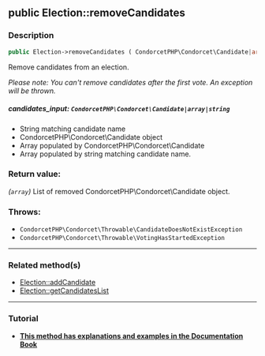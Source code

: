 ## public Election::removeCandidates

### Description    

```php
public Election->removeCandidates ( CondorcetPHP\Condorcet\Candidate|array|string $candidates_input ): array
```

Remove candidates from an election.

*Please note: You can't remove candidates after the first vote. An exception will be thrown.*
    

##### **candidates_input:** *```CondorcetPHP\Condorcet\Candidate|array|string```*   
* String matching candidate name
* CondorcetPHP\Condorcet\Candidate object
* Array populated by CondorcetPHP\Condorcet\Candidate
* Array populated by string matching candidate name.    


### Return value:   

*(```array```)* List of removed CondorcetPHP\Condorcet\Candidate object.



### Throws:   

* ```CondorcetPHP\Condorcet\Throwable\CandidateDoesNotExistException```
* ```CondorcetPHP\Condorcet\Throwable\VotingHasStartedException```

---------------------------------------

### Related method(s)      

* [Election::addCandidate](../Election%20Class/public%20Election--addCandidate.md)    
* [Election::getCandidatesList](../Election%20Class/public%20Election--getCandidatesList.md)    

---------------------------------------

### Tutorial

* **[This method has explanations and examples in the Documentation Book](https://condorcetphp.github.io/Documentation-Book/#/3.AsPhpLibrary/4.Candidates)**    
